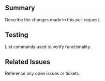 ## Summary

Describe the changes made in this pull request.

## Testing

List commands used to verify functionality.

## Related Issues

Reference any open issues or tickets.
